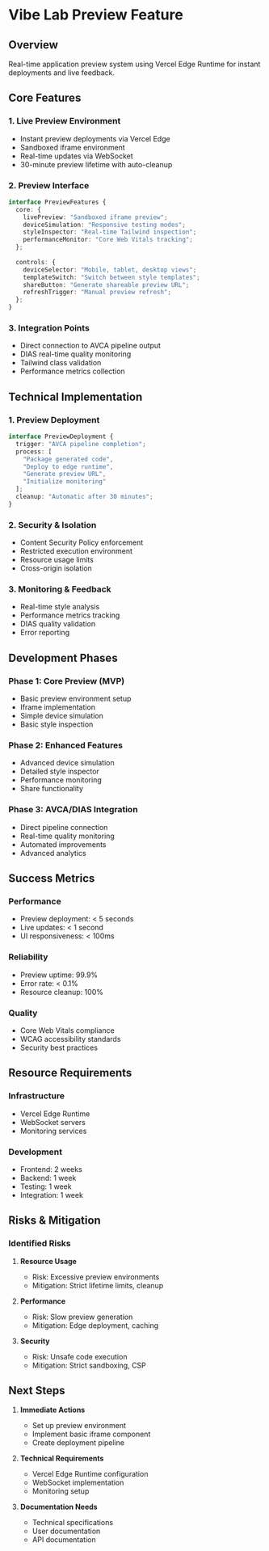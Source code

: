 # Vibe Lab Preview Feature

## Overview
Real-time application preview system using Vercel Edge Runtime for instant deployments and live feedback.

## Core Features

### 1. Live Preview Environment
- Instant preview deployments via Vercel Edge
- Sandboxed iframe environment
- Real-time updates via WebSocket
- 30-minute preview lifetime with auto-cleanup

### 2. Preview Interface
```typescript
interface PreviewFeatures {
  core: {
    livePreview: "Sandboxed iframe preview";
    deviceSimulation: "Responsive testing modes";
    styleInspector: "Real-time Tailwind inspection";
    performanceMonitor: "Core Web Vitals tracking";
  };
  
  controls: {
    deviceSelector: "Mobile, tablet, desktop views";
    templateSwitch: "Switch between style templates";
    shareButton: "Generate shareable preview URL";
    refreshTrigger: "Manual preview refresh";
  };
}
```

### 3. Integration Points
- Direct connection to AVCA pipeline output
- DIAS real-time quality monitoring
- Tailwind class validation
- Performance metrics collection

## Technical Implementation

### 1. Preview Deployment
```typescript
interface PreviewDeployment {
  trigger: "AVCA pipeline completion";
  process: [
    "Package generated code",
    "Deploy to edge runtime",
    "Generate preview URL",
    "Initialize monitoring"
  ];
  cleanup: "Automatic after 30 minutes";
}
```

### 2. Security & Isolation
- Content Security Policy enforcement
- Restricted execution environment
- Resource usage limits
- Cross-origin isolation

### 3. Monitoring & Feedback
- Real-time style analysis
- Performance metrics tracking
- DIAS quality validation
- Error reporting

## Development Phases

### Phase 1: Core Preview (MVP)
- Basic preview environment setup
- Iframe implementation
- Simple device simulation
- Basic style inspection

### Phase 2: Enhanced Features
- Advanced device simulation
- Detailed style inspector
- Performance monitoring
- Share functionality

### Phase 3: AVCA/DIAS Integration
- Direct pipeline connection
- Real-time quality monitoring
- Automated improvements
- Advanced analytics

## Success Metrics

### Performance
- Preview deployment: < 5 seconds
- Live updates: < 1 second
- UI responsiveness: < 100ms

### Reliability
- Preview uptime: 99.9%
- Error rate: < 0.1%
- Resource cleanup: 100%

### Quality
- Core Web Vitals compliance
- WCAG accessibility standards
- Security best practices

## Resource Requirements

### Infrastructure
- Vercel Edge Runtime
- WebSocket servers
- Monitoring services

### Development
- Frontend: 2 weeks
- Backend: 1 week
- Testing: 1 week
- Integration: 1 week

## Risks & Mitigation

### Identified Risks
1. **Resource Usage**
   - Risk: Excessive preview environments
   - Mitigation: Strict lifetime limits, cleanup

2. **Performance**
   - Risk: Slow preview generation
   - Mitigation: Edge deployment, caching

3. **Security**
   - Risk: Unsafe code execution
   - Mitigation: Strict sandboxing, CSP

## Next Steps

1. **Immediate Actions**
   - Set up preview environment
   - Implement basic iframe component
   - Create deployment pipeline

2. **Technical Requirements**
   - Vercel Edge Runtime configuration
   - WebSocket implementation
   - Monitoring setup

3. **Documentation Needs**
   - Technical specifications
   - User documentation
   - API documentation